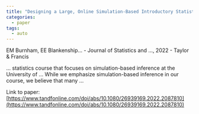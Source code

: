 ```yaml
---
title: "Designing a Large, Online Simulation-Based Introductory Statistics Course"
categories:
  - paper
tags:
  - auto
---
```

EM Burnham, EE Blankenship… - Journal of Statistics and …, 2022 - Taylor & Francis

… statistics course that focuses on simulation-based inference at the University of … While we emphasize simulation-based inference in our course, we believe that many …

Link to paper: [https://www.tandfonline.com/doi/abs/10.1080/26939169.2022.2087810](https://www.tandfonline.com/doi/abs/10.1080/26939169.2022.2087810)
